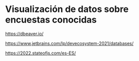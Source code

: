 
# Visualización de datos sobre encuestas conocidas

https://dbeaver.io/

https://www.jetbrains.com/lp/devecosystem-2021/databases/

https://2022.stateofjs.com/es-ES/


